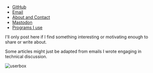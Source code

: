 * [GitHub](https://www.github.com/oliverkwebb)
* [Email](mailto://aquahobbyist@proton.me)
* [About and Contact](/aboutme)
* [Mastodon](https://hachyderm.io/@oliverkwebb)
* [Programs I use](/rocks)

I'll only post here if I find something interesting or motivating enough to share or write about.

Some articles might just be adapted from emails I wrote engaging in technical discussion.

![userbox](/8831.png)
